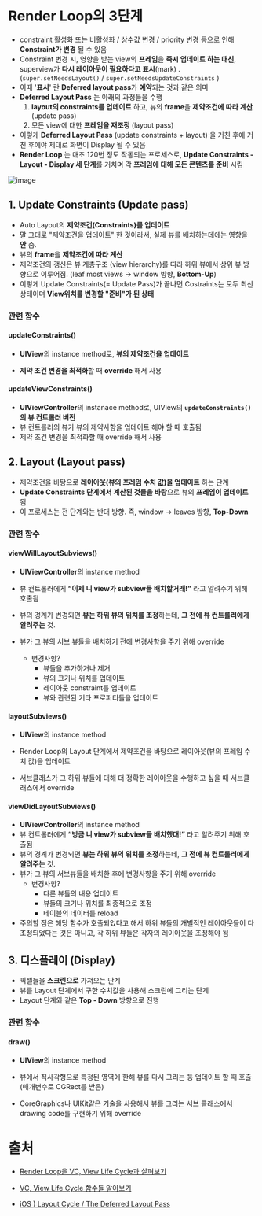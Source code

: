 # Render Loop의 3단계

- constraint 활성화 또는 비활성화 / 상수값 변경 / priority 변경 등으로 인해 **Constraint가 변경** 될 수 있음
- Constraint 변경 시, 영향을 받는 view의 **프레임**을 **즉시 업데이트 하는 대신**, superview가 **다시 레이아웃이 필요하다고 표시**(mark) . (`super.setNeedsLayout()` / `super.setNeedsUpdateConstraints` )
- 이때 '**표시**' 란 **Deferred layout pass**가 **예약**되는 것과 같은 의미
- **Deferred Layout Pass** 는 아래의 과정들을 수행
  1. **layout의 constraints를 업데이트** 하고, 뷰의 **frame**을 **제약조건에 따라 계산** (update pass)
  2. 모든 view에 대한 **프레임을 재조정** (layout pass)
- 이렇게 **Deferred Layout Pass** (update constraints + layout) 을 거친 후에 거친 후에야 제대로 화면이 Display 될 수 있음
- **Render Loop** 는 매초 120번 정도 작동되는 프로세스로, **Update Constraints -  Layout - Display 세 단계**를 거치며 각 **프레임에 대해 모든 콘텐츠를 준비** 시킴

![image](https://user-images.githubusercontent.com/20410193/133829136-4da0f0d4-efca-481a-af1e-084151e4c696.png)

## 1. Update Constraints (Update pass)

- Auto Layout의 **제약조건(Constraints)를 업데이트** 
- 말 그대로 "제약조건을 업데이트" 한 것이라서, 실제 뷰를 배치하는데에는 영향을 **안** 줌.
- 뷰의 **frame**을 **제약조건에 따라 계산**
- 제약조건의 갱신은 뷰 계층구조 (view hierarchy)를 따라 하위 뷰에서 상위 뷰 방향으로 이루어짐. (leaf most views -> window 방향, **Bottom-Up**)
- 이렇게 Update Constraints(= Update Pass)가 끝나면 Costraints는 모두 최신상태이며 **View위치를 변경할 "준비"가 된 상태**

### 관련 함수

#### updateConstraints()

- **UIView**의 instance method로, **뷰의 제약조건을 업데이트**

- **제약 조건 변경을 최적화**할 때 **override** 해서 사용

#### updateViewConstraints()

- **UIViewController**의 instanace method로, UIView의 **`updateConstraints()` 의 뷰 컨트롤러 버전**
- 뷰 컨트롤러의 뷰가 뷰의 제약사항을 업데이트 해야 할 때 호출됨
- 제약 조건 변경을 최적화할 때 override 해서 사용

## 2. Layout (Layout pass)

- 제약조건을 바탕으로 **레이아웃(뷰의 프레임 수치 값)을 업데이트** 하는 단계
- **Update Constraints 단계에서 계산된 것들을 바탕**으로 뷰의 **프레임이 업데이트** 됨
- 이 프로세스는 전 단계와는 반대 방향. 즉, window -> leaves 방향, **Top-Down**

### 관련 함수

#### viewWillLayoutSubviews()

- **UIViewController**의 instance method

- 뷰 컨트롤러에게 **“이제 니 view가 subview들 배치할거래!”** 라고 알려주기 위해 호출됨

- 뷰의 경계가 변경되면 **뷰는 하위 뷰의 위치를 조정**하는데, **그 전에 뷰 컨트롤러에게 알려주는** 것.

- 뷰가 그 뷰의 서브 뷰들을 배치하기 전에 변경사항을 주기 위해 override
  - 변경사항?
    - 뷰들을 추가하거나 제거
    - 뷰의 크기나 위치를 업데이트
    - 레이아웃 constraint를 업데이트
    - 뷰와 관련된 기타 프로퍼티들을 업데이트

#### layoutSubviews()

- **UIView**의 instance method

- Render Loop의 Layout 단계에서 제약조건을 바탕으로 레이아웃(뷰의 프레임 수치 값)을 업데이트
- 서브클래스가 그 하위 뷰들에 대해 더 정확한 레이아웃을 수행하고 싶을 때 서브클래스에서 override

#### viewDidLayoutSubviews()

- **UIViewController**의 instance method
- 뷰 컨트롤러에게 **“방금 니 view가 subview들 배치했대!”** 라고 알려주기 위해 호출됨
- 뷰의 경계가 변경되면 **뷰는 하위 뷰의 위치를 조정**하는데, **그 전에 뷰 컨트롤러에게 알려주는** 것.
- 뷰가 그 뷰의 서브뷰들을 배치한 후에 변경사항을 주기 위해 override
  - 변경사항?
    - 다른 뷰들의 내용 업데이트
    - 뷰들의 크기나 위치를 최종적으로 조정
    - 테이블의 데이터를 reload
- 주의할 점은 해당 함수가 호출되었다고 해서 하위 뷰들의 개별적인 레이아웃들이 다 조정되었다는 것은 아니고, 각 하위 뷰들은 각자의 레이아웃을 조정해야 됨

## 3. 디스플레이 (Display)

- 픽셀들을 **스크린으로** 가져오는 단계
- 뷰를 Layout 단계에서 구한 수치값을 사용해 스크린에 그리는 단계
- Layout 단계와 같은 **Top - Down** 방향으로 진행

### 관련 함수

#### draw()

- **UIView**의 instance method

- 뷰에서 직사각형으로 특정된 영역에 한해 뷰를 다시 그리는 등 업데이트 할 때 호출 (매개변수로 CGRect를 받음)

- CoreGraphics나 UIKit같은 기술을 사용해서 뷰를 그리는 서브 클래스에서 drawing code를 구현하기 위해 override




# 출처

- [Render Loop을 VC, View Life Cycle과 살펴보기](https://iamcho2.github.io/2021/06/09/view-viewcontroller-layout-cycle-with-render-loop)

- [VC, View Life Cycle 함수들 알아보기](https://iamcho2.github.io/2021/06/14/vc-and-view-life-cycle-functions)

- [iOS ) Layout Cycle / The Deferred Layout Pass](https://zeddios.tistory.com/1202)

  

